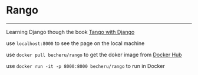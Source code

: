 # Rango
___
Learning Django though the book [Tango with Django](http://www.tangowithdjango.com/)

use `localhost:8000` to see the page on the local machine

use `docker pull becheru/rango` to get the doker image from [Docker Hub](https://hub.docker.com/r/becheru/rango/)

use `docker run -it -p 8000:8000 becheru/rango` to run in Docker
